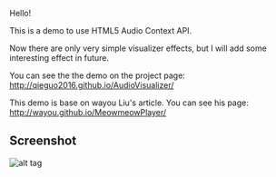 Hello!

This is a demo to use HTML5 Audio Context API.

Now there are only very simple visualizer effects, but I will add some interesting effect in future.

You can see the the demo on the project page: http://qieguo2016.github.io/AudioVisualizer/

This demo is base on wayou Liu's article. You can see his page: http://wayou.github.io/MeowmeowPlayer/

Screenshot
---
![alt tag](https://github.com/QieGuo2016/AudioVisualizer/blob/master/resource/Screenshot.gif?raw=true)
